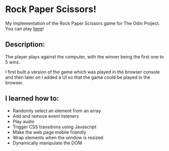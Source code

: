 # Rock Paper Scissors!

My implementation of the Rock Paper Scissors game for The Odin Project. You can play [here](https://jooo-lee.github.io/rock-paper-scissors/)!

## Description:

The player plays against the computer, with the winner being the first one to 5 wins.

I first built a version of the game which was played in the browser console and then later on I added a UI so that the game could be played in the browser.

## I learned how to:

* Randomly select an element from an array
* Add and remove event listeners 
* Play audio
* Trigger CSS transitions using Javascript
* Make the web page mobile friendly
* Wrap elements when the window is resized
* Dynamically manipulate the DOM